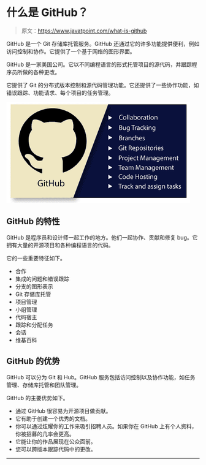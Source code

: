 # 什么是 GitHub？

> 原文：<https://www.javatpoint.com/what-is-github>

GitHub 是一个 Git 存储库托管服务。GitHub 还通过它的许多功能提供便利，例如访问控制和协作。它提供了一个基于网络的图形界面。

GitHub 是一家美国公司。它以不同编程语言的形式托管项目的源代码，并跟踪程序员所做的各种更改。

它提供了 Git 的分布式版本控制和源代码管理功能。它还提供了一些协作功能，如错误跟踪、功能请求、每个项目的任务管理。

![What is GitHub](img/d85ea47113d456243f6a396a6d61f876.png)

## GitHub 的特性

GitHub 是程序员和设计师一起工作的地方。他们一起协作、贡献和修复 bug。它拥有大量的开源项目和各种编程语言的代码。

它的一些重要特征如下。

*   合作
*   集成的问题和错误跟踪
*   分支的图形表示
*   Git 存储库托管
*   项目管理
*   小组管理
*   代码宿主
*   跟踪和分配任务
*   会话
*   维基百科

## GitHub 的优势

GitHub 可以分为 Git 和 Hub。GitHub 服务包括访问控制以及协作功能，如任务管理、存储库托管和团队管理。

GitHub 的主要优势如下。

*   通过 GitHub 很容易为开源项目做贡献。
*   它有助于创建一个优秀的文档。
*   你可以通过炫耀你的工作来吸引招聘人员。如果你在 GitHub 上有个人资料，你被招募的几率会更高。
*   它能让你的作品展现在公众面前。
*   您可以跨版本跟踪代码中的更改。

* * *